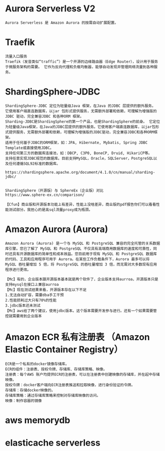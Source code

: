 # Aurora Serverless V2
    Aurora Serverless 是 Amazon Aurora 的按需自动扩展配置。
# Traefik
    流量入口服务
    Traefik（发音类似“traffic”）是一个开源的边缘路由器（Edge Router），设计用于服务于微服务架构的需要。 它作为反向代理和负载均衡器，能够自动发现并管理网络流量到各种服务。

# ShardingSphere-JDBC
    ShardingSphere-JDBC 定位为轻量级Java 框架，在Java 的JDBC 层提供的额外服务。 它使用客户端直连数据库，以jar 包形式提供服务，无需额外部署和依赖，可理解为增强版的JDBC 驱动，完全兼容JDBC 和各种ORM 框架。
    Sharding-JDBC是ShardingSphere的第一个产品，也是ShardingSphere的前身。 它定位为轻量级Java框架，在Java的JDBC层提供的额外服务。它使用客户端直连数据库，以jar包形式提供服务，无需额外部署和依赖，可理解为增强版的JDBC驱动，完全兼容JDBC和各种ORM框架。
    适用于任何基于JDBC的ORM框架，如：JPA, Hibernate, Mybatis, Spring JDBC Template或直接使用JDBC。
    支持任何第三方的数据库连接池，如：DBCP, C3P0, BoneCP, Druid, HikariCP等。
    支持任意实现JDBC规范的数据库。目前支持MySQL，Oracle，SQLServer，PostgreSQL以及任何遵循SQL92标准的数据库。

    https://shardingsphere.apache.org/document/4.1.0/cn/manual/sharding-jdbc/


    ShardingSphere（开源版）与 SphereEx（企业版）对比
    https://www.sphere-ex.cn/comparison/

    【Cfun】商业版和开源版本功能上有差异，性能上没啥差异，商业版的pdf报告你们可以看看性能测试部分。我担心的是高sql流量proxy成为瓶颈。

# Amazon Aurora (Aurora)
    Amazon Aurora (Aurora) 是一个与 MySQL 和 PostgreSQL 兼容的完全托管的关系数据库引擎。您已了解了 MySQL 和 PostgreSQL 不仅具有高端商用数据库的速度和可靠性，同时还具有开源数据库的简单性和成本效益。您目前用于现有 MySQL 和 PostgreSQL 数据库的代码、工具和应用程序可用于 Aurora。在某些工作负载条件下，Aurora 最多可以将 MySQL 吞吐量增加 5 倍，将 PostgreSQL 的吞吐量增加 3 倍，而无需对大多数现有应用程序进行更改。

    【Mc】有的，企业版本跟开源版本基本就是两个软件了，企业版本支持aurroa，开源版本只是支持mysql在接口上兼容aurroa
    【Mc】现在测试结果来看，开源版本存在以下不足
    1.无法自动扩容，需要dba手工干预
    2.性能损耗过大只有70%的性能
    3.jdbc版本还未测试
    【Mc】aws给了两个建议，使用jdbc版本。这个版本需要开发参与进行。还有一个如果需要管控就需要用到企业版本
# Amazon ECR 私有注册表 （Amazon Elastic Container Registry）
    ECR是一个私有的docker镜像存储库。
    ECR的组件：注册表、授权令牌、存储库、存储库策略、映像。
    注册表：每个AWS 账户均提供ECR的注册表，可以在注册表中创建映像的存储库，并在起中存储映像。
    授权令牌：docker客户端向ECR注册表推送和拉取映像，进行身份验证的令牌。
    存储库：存储docker映像的。
    存储库策略：通过存储库策略来控制对存储库映像的访问。
    映像：制作容器的镜像
# aws memorydb
# elasticache serverless